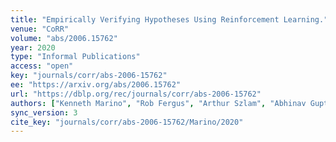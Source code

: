 ```yaml
---
title: "Empirically Verifying Hypotheses Using Reinforcement Learning."
venue: "CoRR"
volume: "abs/2006.15762"
year: 2020
type: "Informal Publications"
access: "open"
key: "journals/corr/abs-2006-15762"
ee: "https://arxiv.org/abs/2006.15762"
url: "https://dblp.org/rec/journals/corr/abs-2006-15762"
authors: ["Kenneth Marino", "Rob Fergus", "Arthur Szlam", "Abhinav Gupta"]
sync_version: 3
cite_key: "journals/corr/abs-2006-15762/Marino/2020"
---
```

